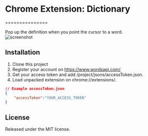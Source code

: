 # Chrome Extension: Dictionary 
===============

Pop up the definition when you point the cursor to a word.  
![screenshot](../master/screenshot.jpg?raw=true)

## Installation

1. Clone this project
2. Register your account on https://www.wordsapi.com/.
3. Get your access token and add /project/jsons/accessToken.json.
4. Load unpacked extension on chrome://extensions/.

```json
// Example accessToken.json
{
    "accessToken":"YOUR_ACCESS_TOKEN"
}
```

## License
Released under the MIT license.
